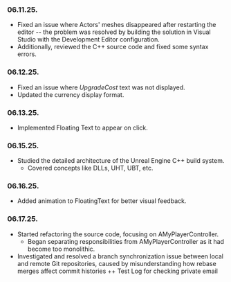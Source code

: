 ### 06.11.25.

- Fixed an issue where Actors' meshes disappeared after restarting the editor -- the problem was resolved by building the solution in Visual Studio with the Development Editor configuration.
- Additionally, reviewed the C++ source code and fixed some syntax errors.

### 06.12.25.

- Fixed an issue where _UpgradeCost_ text was not displayed.
- Updated the currency display format.

### 06.13.25.

- Implemented Floating Text to appear on click.

### 06.15.25.

- Studied the detailed architecture of the Unreal Engine C++ build system.
  - Covered concepts like DLLs, UHT, UBT, etc.

### 06.16.25.

- Added animation to FloatingText for better visual feedback.

### 06.17.25.

- Started refactoring the source code, focusing on AMyPlayerController.
  - Began separating responsibilities from AMyPlayerController as it had become too monolithic.
- Investigated and resolved a branch synchronization issue between local and remote Git repositories, caused by misunderstanding how rebase merges affect commit histories
  ++ Test Log for checking private email
